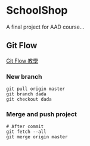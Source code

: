 # SchoolShop

A final project for AAD course...

## Git Flow

[Git Flow 教學](https://ihower.tw/blog/archives/5140)

### New branch

```
git pull origin master
git branch dada
git checkout dada
```

### Merge and push project

```
# After commit
git fetch --all
git merge origin master
```
